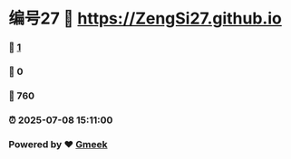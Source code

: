 # 编号27 :link: https://ZengSi27.github.io 
### :page_facing_up: [1](https://ZengSi27.github.io/tag.html) 
### :speech_balloon: 0 
### :hibiscus: 760 
### :alarm_clock: 2025-07-08 15:11:00 
### Powered by :heart: [Gmeek](https://github.com/Meekdai/Gmeek)
